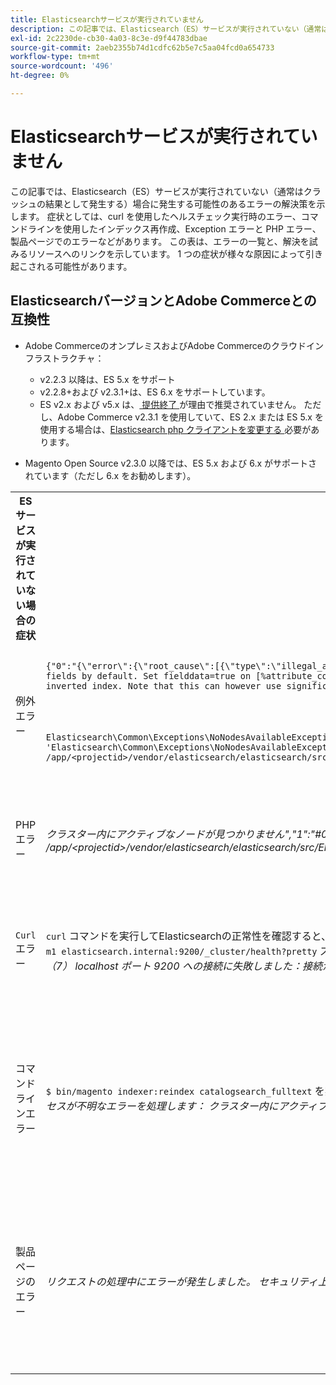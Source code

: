 ```yaml
---
title: Elasticsearchサービスが実行されていません
description: この記事では、Elasticsearch（ES）サービスが実行されていない（通常はクラッシュの結果として発生する）場合に発生する可能性のあるエラーの解決策を示します。 症状としては、curl を使用したヘルスチェック実行時のエラー、コマンドラインを使用したインデックス再作成、Exception エラーと PHP エラー、製品ページでのエラーなどがあります。 この表は、エラーの一覧と、解決を試みるリソースへのリンクを示しています。 1 つの症状が様々な原因によって引き起こされる可能性があります。
exl-id: 2c2230de-cb30-4a03-8c3e-d9f44783dbae
source-git-commit: 2aeb2355b74d1cdfc62b5e7c5aa04fcd0a654733
workflow-type: tm+mt
source-wordcount: '496'
ht-degree: 0%

---
```


# Elasticsearchサービスが実行されていません

この記事では、Elasticsearch（ES）サービスが実行されていない（通常はクラッシュの結果として発生する）場合に発生する可能性のあるエラーの解決策を示します。 症状としては、curl を使用したヘルスチェック実行時のエラー、コマンドラインを使用したインデックス再作成、Exception エラーと PHP エラー、製品ページでのエラーなどがあります。 この表は、エラーの一覧と、解決を試みるリソースへのリンクを示しています。 1 つの症状が様々な原因によって引き起こされる可能性があります。

## ElasticsearchバージョンとAdobe Commerceとの互換性

* Adobe CommerceのオンプレミスおよびAdobe Commerceのクラウドインフラストラクチャ：

   * v2.2.3 以降は、ES 5.x をサポート
   * v2.2.8+および v2.3.1+は、ES 6.x をサポートしています。
   * ES v2.x および v5.x は、[ 提供終了 ](https://www.elastic.co/support/eol) が理由で推奨されていません。 ただし、Adobe Commerce v2.3.1 を使用していて、ES 2.x または ES 5.x を使用する場合は、[Elasticsearch php クライアントを変更する ](https://experienceleague.adobe.com/en/docs/commerce-operations/configuration-guide/search/overview-search) 必要があります。

* Magento Open Source v2.3.0 以降では、ES 5.x および 6.x がサポートされています（ただし 6.x をお勧めします）。

<table>
<tr>
<th>ES サービスが実行されていない場合の症状</th>
<th>詳細</th>
<th>リソース</th>
</tr>
<tr>
<td rowspan="3">例外エラー</td>
</tr>
<tr>
<td>
<code>&lbrace;"0":"&lbrace;\"error\":&lbrace;\"root_cause\":[{\"type\":\"illegal_argument_exception\",\"reason\":\"Fielddata is disabled on text fields by default. Set fielddata=true on [%attribute_code%]] in order to load fielddata in memory by uninverting the inverted index. Note that this can however use significant memory.\"}&rbrack;</code>
</td>
<td>
<a href="https://experienceleague.adobe.com/docs/commerce-knowledge-base/kb/troubleshooting/elasticsearch/elasticsearch-5-is-configured-but-search-page-does-not-load-with-fielddata-is-disabled...-error.html">Elasticsearch 5 が設定されましたが、サポートナレッジベースに「Fielddata is disabled...」エラーが表示され </a> 検索ページが読み込まれません。
</td>
</tr>
<tr>
<td>
<code>Elasticsearch\Common\Exceptions\NoNodesAvailableException: Noticed exception 'Elasticsearch\Common\Exceptions\NoNodesAvailableException' with message 'No alive nodes found in your cluster' in /app/&lt;projectid&gt;/vendor/elasticsearch/elasticsearch/src/Elasticsearch/ConnectionPool/StaticNoPingConnectionPool.php:51</code>
</td>
<td>
Elasticsuite インデックスが削除されていません。  サポートナレッジベースの <a href="https://experienceleague.adobe.com/docs/commerce-knowledge-base/kb/troubleshooting/elasticsearch/elasticsuite-tracking-indices-causes-problems-with-elasticsearch.html">ElasticSuite トラッキングインデックスが原因でElasticsearchに関する問題が発生する </a> を参照してください。
 </td>
</tr>
<tr>
<td>PHP エラー</td>
<td>
<i> クラスター内にアクティブなノードが見つかりません","1":"#0 /app/&lt;projectid&gt;/vendor/elasticsearch/elasticsearch/src/Elasticsearch/Transport.php</i>
</td>
<td rowspan="4">
<ul>
<li>ディスク領域が不足しているリソース：<ul>
<li><a href="https://www.cyberciti.biz/datacenter/linux-unix-bsd-osx-cannot-write-to-hard-disk/">Linux および Unix システムのハードディスクの問題（ディスク容量超過やディスクへの書き込み不可など）を解決するための 8 つのヒント</a></li>
<li><a href="https://serverfault.com/questions/315181/df-says-disk-is-full-but-it-is-not">serverfault: df はディスクがいっぱいと言うが、ディスクが空ではない</a></li>
<li><a href="https://unix.stackexchange.com/questions/125429/tracking-down-where-disk-space-has-gone-on-linux">unix.stackexchange.com:Linux のディスク容量がどこにあるかを調べますか？</a></li>
<li>ログファイルは、定期的に十分にアーカイブされていません。 開発者向けドキュメントの <a href="https://experienceleague.adobe.com/en/docs/commerce-admin/systems/action-logs/action-log-archive"> ログアーカイブの設定 </a> を参照してください。</li>
<li>ファイルシステムディレクトリは最適化されません。 開発者向けドキュメントの <a href="https://experienceleague.adobe.com/en/docs/commerce-admin/systems/tools/developer-tools#resource-file-optimization"> ファイルの最適化 </a> を参照してください。</li>
<li>上記のドキュメントの解決策でも問題が解決しない場合は、Adobeアカウントチームに連絡して追加のストレージをリクエストすることを検討してください。</li>
</ul>
</li>
<li>ディスクのストレージが不足していなくても、左側の列にエラーメッセージが表示される場合は、<a href="/help/help-center-guide/help-center/magento-help-center-user-guide.md#submit-ticket"> サポートチケットを送信 </a> します。</li>
</ul>
<ul>
<li>サポートナレッジベースの <a href="https://experienceleague.adobe.com/docs/commerce-knowledge-base/kb/troubleshooting/elasticsearch/elasticsuite-tracking-indices-causes-problems-with-elasticsearch.html">ElasticSuite トラッキングインデックスが原因でElasticsearchに関する問題が発生する </a> を参照してください。
</li>
</ul>
</td>
</tr>
<tr>
<td><code>Curl</code> エラー</td>
<td><code>curl</code> コマンドを実行してElasticsearchの正常性を確認すると、<code>curl -m1 localhost:9200/_cluster/health?pretty</code> （または <code>curl -m1 elasticsearch.internal:9200/_cluster/health?pretty</code> スターターアカウントの場合）次のエラーが発生します：<i> エラー：curl: （7） localhost ポート 9200 への接続に失敗しました：接続が拒否されました </i> </td>
</tr>
<tr>
<td>コマンドラインエラー</td>
<td><code>$ bin/magento indexer:reindex catalogsearch_fulltext</code> を実行すると、次のエラーが発生します。<i> カタログ検索インデクサープロセスが不明なエラーを処理します：
        クラスター内にアクティブなノードが見つかりません </i>
</td>
</tr>
<tr>
<td>製品ページのエラー
</td>
<td><i>リクエストの処理中にエラーが発生しました。
      セキュリティ上の理由から、例外印刷はデフォルトで無効になっています</code></i>
</tr>
</table>
